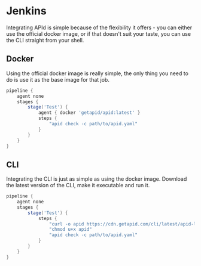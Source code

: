 # Jenkins

Integrating APId is simple because of the flexibility it offers - you can either use the official docker image, or if that doesn't suit your taste, you can use the CLI straight from your shell.

## Docker

Using the official docker image is really simple, the only thing you need to do is use it as the base image for that job.

```groovy
pipeline {
    agent none
    stages {
        stage('Test') {
            agent { docker 'getapid/apid:latest' }
            steps {
                "apid check -c path/to/apid.yaml"
            }
        }
    }
}
```

## CLI

Integrating the CLI is just as simple as using the docker image. Download the latest version of the CLI, make it executable and run it.

```groovy
pipeline {
    agent none
    stages {
        stage('Test') {
            steps {
                "curl -o apid https://cdn.getapid.com/cli/latest/apid-latest-linux-amd64"
                "chmod u+x apid"
                "apid check -c path/to/apid.yaml"
            }
        }
    }
}
```


